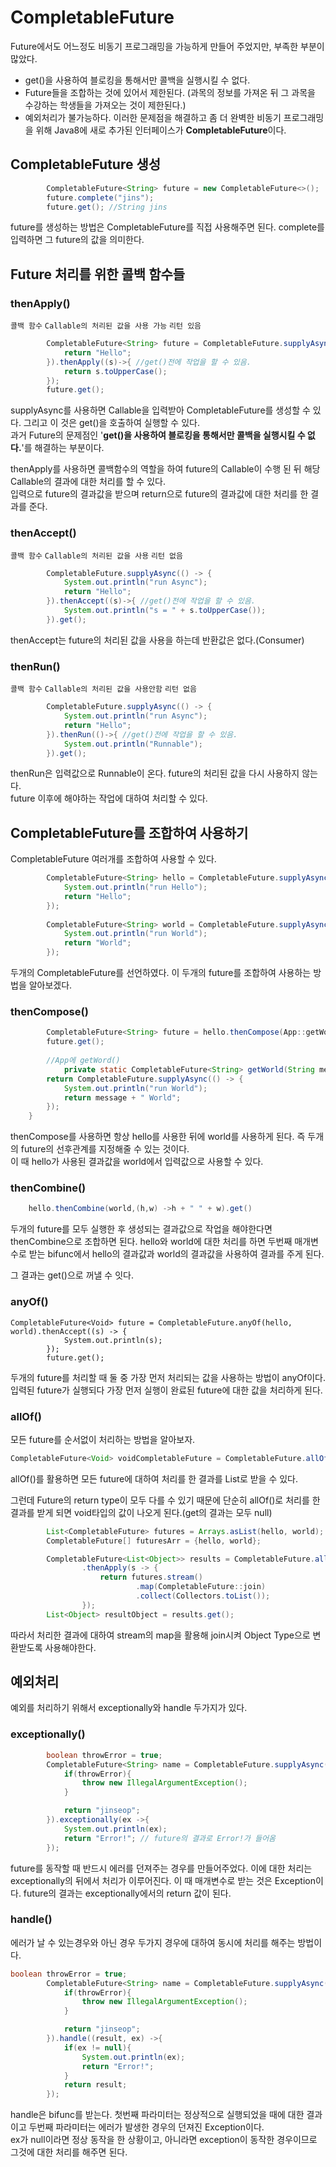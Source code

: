 # CompletableFuture
Future에서도 어느정도 비동기 프로그래밍을 가능하게 만들어 주었지만, 부족한 부분이 많았다.
- get()을 사용하여 블로킹을 통해서만 콜백을 실행시킬 수 없다.
- Future들을 조합하는 것에 있어서 제한된다. (과목의 정보를 가져온 뒤 그 과목을 수강하는 학생들을 가져오는 것이 제한된다.)
- 예외처리가 불가능하다.
이러한 문제점을 해결하고 좀 더 완벽한 비동기 프로그래밍을 위해 Java8에 새로 추가된 인터페이스가 **CompletableFuture**이다.

## CompletableFuture 생성
```java
        CompletableFuture<String> future = new CompletableFuture<>();
        future.complete("jins");
        future.get(); //String jins
```
future를 생성하는 방법은 CompletableFuture를 직접 사용해주면 된다. complete를 입력하면 그 future의 값을 의미한다.  

## Future 처리를 위한 콜백 함수들
### thenApply()
`콜백 함수` `Callable의 처리된 값을 사용 가능` `리턴 있음` 
```java
        CompletableFuture<String> future = CompletableFuture.supplyAsync(() -> {
            return "Hello";
        }).thenApply((s)->{ //get()전에 작업을 할 수 있음.
            return s.toUpperCase();
        });
        future.get();
```
supplyAsync를 사용하면 Callable을 입력받아 CompletableFuture를 생성할 수 있다. 그리고 이 것은 get()을 호출하여 실행할 수 있다.  
과거 Future의 문제점인 '**get()을 사용하여 블로킹을 통해서만 콜백을 실행시킬 수 없다.**'를 해결하는 부분이다.  

thenApply를 사용하면 콜백함수의 역할을 하여 future의 Callable이 수행 된 뒤 해당 Callable의 결과에 대한 처리를 할 수 있다.  
입력으로 future의 결과값을 받으며 return으로 future의 결과값에 대한 처리를 한 결과를 준다.

### thenAccept()
`콜백 함수` `Callable의 처리된 값을 사용` `리턴 없음` 
```java
        CompletableFuture.supplyAsync(() -> {
            System.out.println("run Async");
            return "Hello";
        }).thenAccept((s)->{ //get()전에 작업을 할 수 있음.
            System.out.println("s = " + s.toUpperCase());
        }).get();
```
thenAccept는 future의 처리된 값을 사용을 하는데 반환값은 없다.(Consumer)

### thenRun()
`콜백 함수` `Callable의 처리된 값을 사용안함` `리턴 없음` 
```java
        CompletableFuture.supplyAsync(() -> {
            System.out.println("run Async");
            return "Hello";
        }).thenRun(()->{ //get()전에 작업을 할 수 있음.
            System.out.println("Runnable");
        }).get();
```
thenRun은 입력값으로 Runnable이 온다. future의 처리된 값을 다시 사용하지 않는다.  
future 이후에 해야하는 작업에 대하여 처리할 수 있다.  

## CompletableFuture를 조합하여 사용하기
CompletableFuture 여러개를 조합하여 사용할 수 있다.

```java
        CompletableFuture<String> hello = CompletableFuture.supplyAsync(() -> {
            System.out.println("run Hello");
            return "Hello";
        });
        
        CompletableFuture<String> world = CompletableFuture.supplyAsync(() -> {
            System.out.println("run World");
            return "World";
        });
```
두개의 CompletableFuture를 선언하였다. 이 두개의 future를 조합하여 사용하는 방법을 알아보겠다.  

### thenCompose()
```java
        CompletableFuture<String> future = hello.thenCompose(App::getWorld);
        future.get();
        
        //App에 getWord()
            private static CompletableFuture<String> getWorld(String message) {
        return CompletableFuture.supplyAsync(() -> {
            System.out.println("run World");
            return message + " World";
        });
    }
```
thenCompose를 사용하면  항상 hello를 사용한 뒤에 world를 사용하게 된다. 즉 두개의 future의 선후관계를 지정해줄 수 있는 것이다.  
이 때 hello가 사용된 결과값을 world에서 입력값으로 사용할 수 있다.

### thenCombine()
```java
	hello.thenCombine(world,(h,w) ->h + " " + w).get()
```
두개의 future를 모두 실행한 후 생성되는 결과값으로 작업을 해야한다면 thenCombine으로 조합하면 된다.
hello와 world에 대한 처리를 하면 두번째 매개변수로 받는 bifunc에서 hello의 결과값과 world의 결과값을 사용하여 결과를 주게 된다.

그 결과는 get()으로 꺼낼 수 잇다.

### anyOf()
```
CompletableFuture<Void> future = CompletableFuture.anyOf(hello, world).thenAccept((s) -> {
            System.out.println(s);
        });
        future.get();
```
두개의 future를 처리할 때 둘 중 가장 먼저 처리되는 값을 사용하는 방법이 anyOf이다. 입력된 future가 실행되다 가장 먼저 실행이 완료된 future에 대한 값을 처리하게 된다.

### allOf()
모든 future를 순서없이 처리하는 방법을 알아보자.
```java
CompletableFuture<Void> voidCompletableFuture = CompletableFuture.allOf(hello, world);
```
allOf()를 활용하면 모든 future에 대하여 처리를 한 결과를 List로 받을 수 있다.  

그런데 Future의 return type이 모두 다를 수 있기 때문에 단순히 allOf()로 처리를 한 결과를 받게 되면 void타입의 값이 나오게 된다.(get의 결과는 모두 null)

```java
        List<CompletableFuture> futures = Arrays.asList(hello, world);
        CompletableFuture[] futuresArr = {hello, world};

        CompletableFuture<List<Object>> results = CompletableFuture.allOf(futuresArr)
                .thenApply(s -> {
                    return futures.stream()
                            .map(CompletableFuture::join)
                            .collect(Collectors.toList());
                });
        List<Object> resultObject = results.get();
``` 
따라서 처리한 결과에 대하여 stream의 map을 활용해 join시켜 Object Type으로 변환받도록 사용해야한다.


## 예외처리
예외를 처리하기 위해서 exceptionally와 handle 두가지가 있다.

### exceptionally()
```java
        boolean throwError = true;
        CompletableFuture<String> name = CompletableFuture.supplyAsync(()->{
            if(throwError){
                throw new IllegalArgumentException();
            }

            return "jinseop";
        }).exceptionally(ex ->{
            System.out.println(ex);
            return "Error!"; // future의 결과로 Error!가 들어옴
        });
```
future를 동작할 때 반드시 에러를 던져주는 경우를 만들어주었다.
이에 대한 처리는 exceptionally의 뒤에서 처리가 이루어진다. 이 때 매개변수로 받는 것은 Exception이다. 
future의 결과는 exceptionally에서의 return 값이 된다.

### handle()
에러가 날 수 있는경우와 아닌 경우 두가지 경우에 대하여 동시에 처리를 해주는 방법이다.
```java
boolean throwError = true;
        CompletableFuture<String> name = CompletableFuture.supplyAsync(()->{
            if(throwError){
                throw new IllegalArgumentException();
            }

            return "jinseop";
        }).handle((result, ex) ->{
            if(ex != null){
                System.out.println(ex);
                return "Error!";
            }
            return result;
        });
```
handle은 bifunc를 받는다. 첫번째 파라미터는 정상적으로 실행되었을 때에 대한 결과이고 두번째 파라미터는 에러가 발생한 경우의 던져진 Exception이다.  
ex가 null이라면 정상 동작을 한 상황이고, 아니라면 exception이 동작한 경우이므로 그것에 대한 처리를 해주면 된다.







